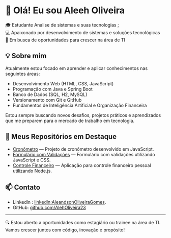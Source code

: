 # 👋 Olá! Eu sou Aleeh Oliveira

🎓 Estudante Analise de sistemas e suas tecnologias ;  
💻 Apaixonado por desenvolvimento de sistemas e soluções tecnológicas  
🚀 Em busca de oportunidades para crescer na área de TI

## 💡 Sobre mim

Atualmente estou focado em aprender e aplicar conhecimentos nas seguintes áreas:

- Desenvolvimento Web (HTML, CSS, JavaScript)
- Programação com Java e Spring Boot
- Banco de Dados (SQL, H2, MySQL)
- Versionamento com Git e GitHub
- Fundamentos de Inteligência Artificial e Organização Financeira

Estou sempre buscando novos desafios, projetos práticos e aprendizados que me preparem para o mercado de trabalho em tecnologia.

## 📁 Meus Repositórios em Destaque

- [Cronômetro](https://github.com/AlehOliveira23/Cronometro) — Projeto de cronômetro desenvolvido em JavaScript.
- [Formulário com Validações](https://github.com/AlehOliveira23/FormularioJs) — Formulário com validações utilizando JavaScript e CSS.
- [Controle Financeiro](https://github.com/AlehOliveira23/Controle-Fin) — Aplicação para controle financeiro pessoal utilizando Node.js.

## 📫 Contato
- Linkedln : [linkedln:AleandsonOliveiraGomes](https://www.linkedin.com/in/aleandson-oliveira-gomes-4153ba126).
- GitHub: [github.com/AlehOliveira23](https://github.com/AlehOliveira23)

---

🔍 Estou aberto a oportunidades como estagiário ou trainee na área de TI.  
Vamos crescer juntos com código, inovação e propósito!
